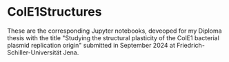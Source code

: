 # ColE1Structures
These are the corresponding Jupyter notebooks, deveoped for my Diploma thesis with the title "Studying the structural plasticity of the ColE1 bacterial plasmid replication origin" submitted in September 2024 at Friedrich-Schiller-Universität Jena.
